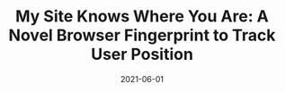 ---
title: "My Site Knows Where You Are: A Novel Browser Fingerprint to Track User Position"
collection: publications
permalink: publications/My_Site_Knows_Where_You_Are_A_Novel_Browser_Fingerprint_to_Track_User_Position.pdf
category: 'anonymity, web security'
date: 2021-06-01
venue: 'IEEE International Conference on Communications (ICC)'
citation: 'T. Wu, Y. Song, F. Zhang, S. Gao, B. Chen, "My Site Knows Where You Are: A Novel Browser Fingerprint to Track User Position", in <i>Proc. of the IEEE International Conference on Communications (ICC)</i>, Montreal, Canada, 14-23 June 2021.'
citebib: publications/My_Site_Knows_Where_You_Are_A_Novel_Browser_Fingerprint_to_Track_User_Position.html
---